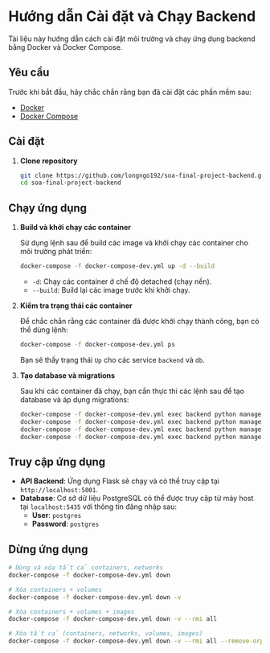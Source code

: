 # Hướng dẫn Cài đặt và Chạy Backend

Tài liệu này hướng dẫn cách cài đặt môi trường và chạy ứng dụng backend bằng Docker và Docker Compose.

## Yêu cầu

Trước khi bắt đầu, hãy chắc chắn rằng bạn đã cài đặt các phần mềm sau:

- [Docker](https://docs.docker.com/get-docker/)
- [Docker Compose](https://docs.docker.com/compose/install/)

## Cài đặt

1.  **Clone repository**

    ```bash
    git clone https://github.com/longngo192/soa-final-project-backend.git
    cd soa-final-project-backend
    ```

## Chạy ứng dụng

1.  **Build và khởi chạy các container**

    Sử dụng lệnh sau để build các image và khởi chạy các container cho môi trường phát triển:

    ```bash
    docker-compose -f docker-compose-dev.yml up -d --build
    ```

    - `-d`: Chạy các container ở chế độ detached (chạy nền).
    - `--build`: Build lại các image trước khi khởi chạy.

2.  **Kiểm tra trạng thái các container**

    Để chắc chắn rằng các container đã được khởi chạy thành công, bạn có thể dùng lệnh:

    ```bash
    docker-compose -f docker-compose-dev.yml ps
    ```

    Bạn sẽ thấy trạng thái `Up` cho các service `backend` và `db`.

3.  **Tạo database và migrations**

    Sau khi các container đã chạy, bạn cần thực thi các lệnh sau để tạo database và áp dụng migrations:

    ```bash
    docker-compose -f docker-compose-dev.yml exec backend python manage.py recreate_db
    docker-compose -f docker-compose-dev.yml exec backend python manage.py db migrate
    docker-compose -f docker-compose-dev.yml exec backend python manage.py db upgrade
    docker-compose -f docker-compose-dev.yml exec backend python manage.py seed_db
    ```

## Truy cập ứng dụng

-   **API Backend**: Ứng dụng Flask sẽ chạy và có thể truy cập tại `http://localhost:5001`.
-   **Database**: Cơ sở dữ liệu PostgreSQL có thể được truy cập từ máy host tại `localhost:5435` với thông tin đăng nhập sau:
    -   **User**: `postgres`
    -   **Password**: `postgres`

## Dừng ứng dụng

```bash
# Dừng và xóa tất cả containers, networks
docker-compose -f docker-compose-dev.yml down

# Xóa containers + volumes
docker-compose -f docker-compose-dev.yml down -v

# Xóa containers + volumes + images
docker-compose -f docker-compose-dev.yml down -v --rmi all

# Xóa tất cả (containers, networks, volumes, images)
docker-compose -f docker-compose-dev.yml down -v --rmi all --remove-orphans